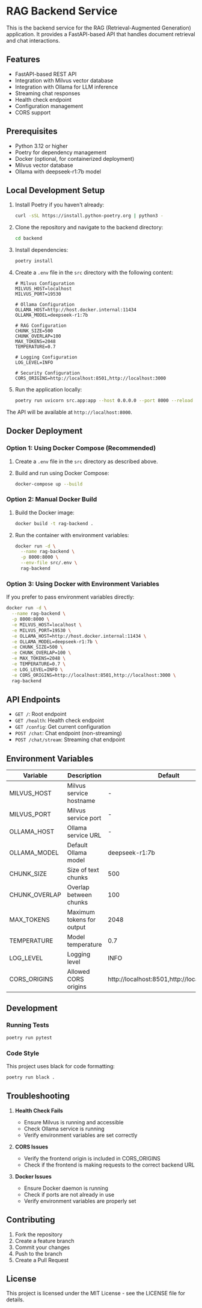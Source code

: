 # RAG Backend Service

This is the backend service for the RAG (Retrieval-Augmented Generation) application. It provides a FastAPI-based API that handles document retrieval and chat interactions.

## Features

- FastAPI-based REST API
- Integration with Milvus vector database
- Integration with Ollama for LLM inference
- Streaming chat responses
- Health check endpoint
- Configuration management
- CORS support

## Prerequisites

- Python 3.12 or higher
- Poetry for dependency management
- Docker (optional, for containerized deployment)
- Milvus vector database
- Ollama with deepseek-r1:7b model

## Local Development Setup

1. Install Poetry if you haven't already:
   ```bash
   curl -sSL https://install.python-poetry.org | python3 -
   ```

2. Clone the repository and navigate to the backend directory:
   ```bash
   cd backend
   ```

3. Install dependencies:
   ```bash
   poetry install
   ```

4. Create a `.env` file in the `src` directory with the following content:
   ```env
   # Milvus Configuration
   MILVUS_HOST=localhost
   MILVUS_PORT=19530

   # Ollama Configuration
   OLLAMA_HOST=http://host.docker.internal:11434
   OLLAMA_MODEL=deepseek-r1:7b

   # RAG Configuration
   CHUNK_SIZE=500
   CHUNK_OVERLAP=100
   MAX_TOKENS=2048
   TEMPERATURE=0.7

   # Logging Configuration
   LOG_LEVEL=INFO

   # Security Configuration
   CORS_ORIGINS=http://localhost:8501,http://localhost:3000
   ```

5. Run the application locally:
   ```bash
   poetry run uvicorn src.app:app --host 0.0.0.0 --port 8000 --reload
   ```

The API will be available at `http://localhost:8000`.

## Docker Deployment

### Option 1: Using Docker Compose (Recommended)

1. Create a `.env` file in the `src` directory as described above.

2. Build and run using Docker Compose:
   ```bash
   docker-compose up --build
   ```

### Option 2: Manual Docker Build

1. Build the Docker image:
   ```bash
   docker build -t rag-backend .
   ```

2. Run the container with environment variables:
   ```bash
   docker run -d \
     --name rag-backend \
     -p 8000:8000 \
     --env-file src/.env \
     rag-backend
   ```

### Option 3: Using Docker with Environment Variables

If you prefer to pass environment variables directly:

```bash
docker run -d \
  --name rag-backend \
  -p 8000:8000 \
  -e MILVUS_HOST=localhost \
  -e MILVUS_PORT=19530 \
  -e OLLAMA_HOST=http://host.docker.internal:11434 \
  -e OLLAMA_MODEL=deepseek-r1:7b \
  -e CHUNK_SIZE=500 \
  -e CHUNK_OVERLAP=100 \
  -e MAX_TOKENS=2048 \
  -e TEMPERATURE=0.7 \
  -e LOG_LEVEL=INFO \
  -e CORS_ORIGINS=http://localhost:8501,http://localhost:3000 \
  rag-backend
```

## API Endpoints

- `GET /`: Root endpoint
- `GET /health`: Health check endpoint
- `GET /config`: Get current configuration
- `POST /chat`: Chat endpoint (non-streaming)
- `POST /chat/stream`: Streaming chat endpoint

## Environment Variables

| Variable | Description | Default | Required |
|----------|-------------|---------|----------|
| MILVUS_HOST | Milvus service hostname | - | Yes |
| MILVUS_PORT | Milvus service port | - | Yes |
| OLLAMA_HOST | Ollama service URL | - | Yes |
| OLLAMA_MODEL | Default Ollama model | deepseek-r1:7b | No |
| CHUNK_SIZE | Size of text chunks | 500 | No |
| CHUNK_OVERLAP | Overlap between chunks | 100 | No |
| MAX_TOKENS | Maximum tokens for output | 2048 | No |
| TEMPERATURE | Model temperature | 0.7 | No |
| LOG_LEVEL | Logging level | INFO | No |
| CORS_ORIGINS | Allowed CORS origins | http://localhost:8501,http://localhost:3000 | No |

## Development

### Running Tests

```bash
poetry run pytest
```

### Code Style

This project uses black for code formatting:

```bash
poetry run black .
```

## Troubleshooting

1. **Health Check Fails**
   - Ensure Milvus is running and accessible
   - Check Ollama service is running
   - Verify environment variables are set correctly

2. **CORS Issues**
   - Verify the frontend origin is included in CORS_ORIGINS
   - Check if the frontend is making requests to the correct backend URL

3. **Docker Issues**
   - Ensure Docker daemon is running
   - Check if ports are not already in use
   - Verify environment variables are properly set

## Contributing

1. Fork the repository
2. Create a feature branch
3. Commit your changes
4. Push to the branch
5. Create a Pull Request

## License

This project is licensed under the MIT License - see the LICENSE file for details.
